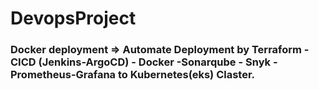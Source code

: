 # DevopsProject
### Docker deployment => Automate Deployment by Terraform - CICD (Jenkins-ArgoCD) - Docker -Sonarqube - Snyk - Prometheus-Grafana to Kubernetes(eks) Claster.


